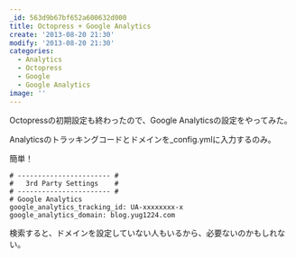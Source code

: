 ```yaml
---
_id: 563d9b67bf652a600632d000
title: Octopress + Google Analytics
create: '2013-08-20 21:30'
modify: '2013-08-20 21:30'
categories:
  - Analytics
  - Octopress
  - Google
  - Google Analytics
image: ''
---
```


Octopressの初期設定も終わったので、Google Analyticsの設定をやってみた。

<!-- more -->

Analyticsのトラッキングコードとドメインを_config.ymlに入力するのみ。

簡単！


	# ----------------------- #
	#   3rd Party Settings    #
	# ----------------------- #
	# Google Analytics
	google_analytics_tracking_id: UA-xxxxxxxx-x
	google_analytics_domain: blog.yug1224.com

検索すると、ドメインを設定していない人もいるから、必要ないのかもしれない。
